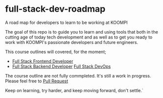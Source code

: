 # full-stack-dev-roadmap
A road map for developers to learn to be working at KOOMPI

The goal of this repo is to guide you to learn and using tools that both in the cutting age of today tech development and as well as to get you ready to work with KOOMPI's passionate developers and future engineers.

This course outlines will covered, for the moment; 

- [Full Stack Frontend Developer](https://github.com/koompi/full-stack-roadmap/roadmaps/frontend.md)
- [Full Stack Backend Developer](https://github.com/koompi/full-stack-roadmap/roadmaps/backend.md)
[Full Stack DevOps](https://github.com/koompi/full-stack-roadmap/roadmaps/devops.md)


The course outline are not fully commpleted. It's still a work in progress. Please feel free to [Pull Request](https://github.com/koompi/full-stack-roadmap/pulls)

Keep on learning, try harder, and keep moving forward, don't settle.`
